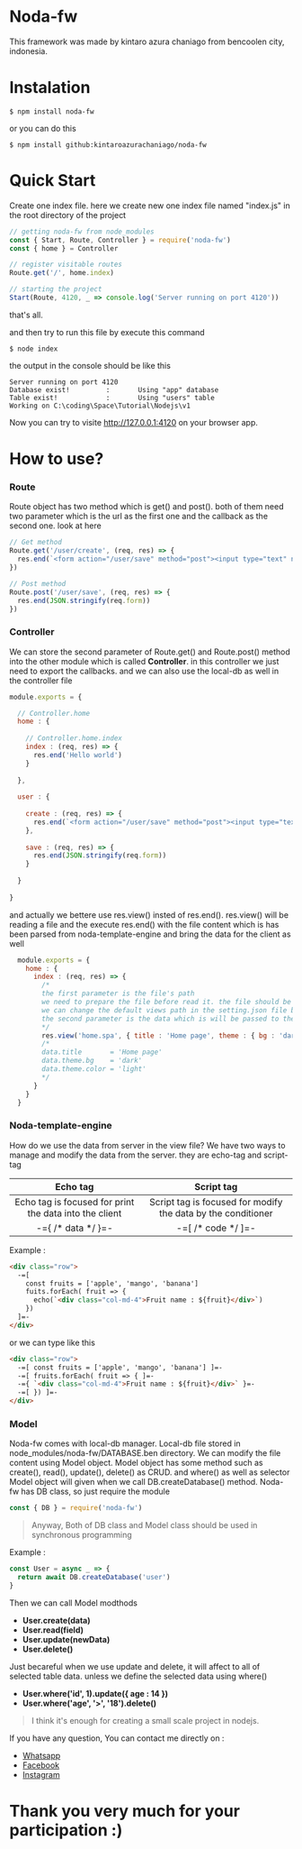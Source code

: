 # Noda-fw
  
This framework was made by kintaro azura chaniago from bencoolen city, indonesia.

# Instalation

```console
$ npm install noda-fw
```

or you can do this

```console
$ npm install github:kintaroazurachaniago/noda-fw
```

# Quick Start

Create one index file. here we create new one index file named "index.js" in the root directory of the project

```js
// getting noda-fw from node_modules
const { Start, Route, Controller } = require('noda-fw')
const { home } = Controller

// register visitable routes
Route.get('/', home.index)

// starting the project
Start(Route, 4120, _ => console.log('Server running on port 4120'))
```

that's all.

and then try to run this file by execute this command

```console
$ node index
```

the output in the console should be like this

```console
Server running on port 4120
Database exist!         :       Using "app" database
Table exist!            :       Using "users" table
Working on C:\coding\Space\Tutorial\Nodejs\v1
```

Now you can try to visite http://127.0.0.1:4120 on your browser app.

# How to use?


### Route

Route object has two method which is get() and post(). both of them need two parameter which is the url as the first one and the callback as the second one. look at here

```js
// Get method
Route.get('/user/create', (req, res) => {
  res.end(`<form action="/user/save" method="post"><input type="text" name="username"/><button>Create</button></form>`)
})

// Post method
Route.post('/user/save', (req, res) => {
  res.end(JSON.stringify(req.form))
})
```


### Controller

We can store the second parameter of Route.get() and Route.post() method into the other module which is called **Controller**. in this controller we just need to export the callbacks. and we can also use the local-db as well in the controller file

```js
module.exports = {

  // Controller.home
  home : {
  
    // Controller.home.index
    index : (req, res) => {
      res.end('Hello world')
    }
    
  },
  
  user : {
  
    create : (req, res) => {
      res.end(`<form action="/user/save" method="post"><input type="text" name="username"/><button>Create</button></form>`)
    },
    
    save : (req, res) => {
      res.end(JSON.stringify(req.form))
    }
    
  }
  
}
```

and actually we bettere use res.view() insted of res.end(). res.view() will be reading a file and the execute res.end() with the file content which is has been parsed from noda-template-engine and bring the data for the client as well

```js
  module.exports = {
    home : {
      index : (req, res) => {
        /*
        the first parameter is the file's path
        we need to prepare the file before read it. the file should be written in the process.cwd() and then setting.paths.view folder.
        we can change the default views path in the setting.json file by changing the value of setting.paths.view
        the second parameter is the data which is will be passed to the noda-template-engine. and then we can use the data in the view file
        */
        res.view('home.spa', { title : 'Home page', theme : { bg : 'dark', color : 'light' } })
        /*
        data.title       = 'Home page'
        data.theme.bg    = 'dark'
        data.theme.color = 'light'
        */
      }
    }
  }
```


### Noda-template-engine

How do we use the data from server in the view file?
We have two ways to manage and modify the data from the server. they are echo-tag and script-tag

| Echo tag | Script tag |
| :--------: | :----------: |
| Echo tag is focused for print the data into the client | Script tag is focused for modify the data by the conditioner |
| -={ /* data */ }=- | -=[ /* code */ ]=- |

Example :

```html
<div class="row">
  -=[
    const fruits = ['apple', 'mango', 'banana']
    fuits.forEach( fruit => {
      echo(`<div class="col-md-4">Fruit name : ${fruit}</div>`)
    })
  ]=-
</div>
```

or we can type like this

```html
<div class="row">
  -=[ const fruits = ['apple', 'mango', 'banana'] ]=-
  -=[ fruits.forEach( fruit => { ]=-
  -={ `<div class="col-md-4">Fruit name : ${fruit}</div>` }=-
  -=[ }) ]=-
</div>
```


### Model

Noda-fw comes with local-db manager.
Local-db file stored in node_modules/noda-fw/DATABASE.ben directory.
We can modify the file content using Model object.
Model object has some method such as create(), read(), update(), delete() as CRUD. and where() as well as selector
Model object will given when we call DB.createDatabase() method.
Noda-fw has DB class, so just require the module

```js
const { DB } = require('noda-fw')
```

> Anyway, Both of DB class and Model class should be used in synchronous programming

Example :

```js
const User = async _ => {
  return await DB.createDatabase('user')
}
```

Then we can call Model modthods
- **User.create(data)**
- **User.read(field)**
- **User.update(newData)**
- **User.delete()**

Just becareful when we use update and delete, it will affect to all of selected table data. unless we define the selected data using where()
- **User.where('id', 1).update({ age : 14 })**
- **User.where('age', '>', '18').delete()**

> I think it's enough for creating a small scale project in nodejs.

If you have any question, You can contact me directly on :
- [Whatsapp](https://wa.me/+6289633948126)
- [Facebook](https://facebook.com/kintaro.azura)
- [Instagram](https://instagram.com/kintaro_azura)

# Thank you very much for your participation :)
